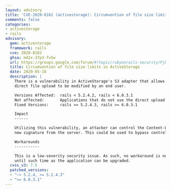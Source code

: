 ```yaml
---
layout: advisory
title: 'CVE-2020-8162 (activestorage): Circumvention of file size limits in ActiveStorage'
comments: false
categories:
- activestorage
- rails
advisory:
  gem: activestorage
  framework: rails
  cve: 2020-8162
  ghsa: m42x-37p3-fv5w
  url: https://groups.google.com/forum/#!topic/rubyonrails-security/PjU3946mreQ
  title: Circumvention of file size limits in ActiveStorage
  date: 2020-05-18
  description: |
    There is a vulnerability in ActiveStorage's S3 adapter that allows the Content-Length of a
    direct file upload to be modified by an end user.

    Versions Affected:  rails < 5.2.4.2, rails < 6.0.3.1
    Not affected:       Applications that do not use the direct upload functionality of the ActiveStorage S3 adapter.
    Fixed Versions:     rails >= 5.2.4.3, rails >= 6.0.3.1

    Impact
    ------

    Utilizing this vulnerability, an attacker can control the Content-Length of an S3 direct upload URL without receiving a
    new signature from the server. This could be used to bypass controls in place on the server to limit upload size.

    Workarounds
    -----------

    This is a low-severity security issue. As such, no workaround is necessarily
    until such time as the application can be upgraded.
  cvss_v3: 7.5
  patched_versions:
  - "~> 5.2.4, >= 5.2.4.3"
  - ">= 6.0.3.1"
---
```

